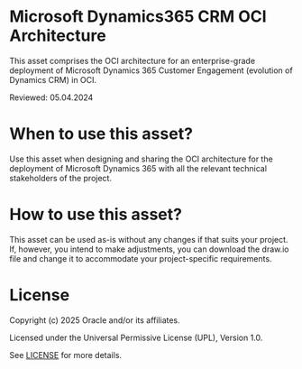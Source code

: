 # Microsoft Dynamics365 CRM OCI Architecture
 
This asset comprises the OCI architecture for an enterprise-grade deployment of Microsoft Dynamics 365 Customer Engagement (evolution of Dynamics CRM) in OCI. 

Reviewed: 05.04.2024
 
# When to use this asset?
 
Use this asset when designing and sharing the OCI architecture for the deployment of Microsoft Dynamics 365 with all the relevant technical stakeholders of the project. 
 
# How to use this asset?
 
This asset can be used as-is without any changes if that suits your project. If, however, you intend to make adjustments, you can download the draw.io file and change it to accommodate your project-specific requirements.
 
 
# License
 
Copyright (c) 2025 Oracle and/or its affiliates.
 
Licensed under the Universal Permissive License (UPL), Version 1.0.
 
See [LICENSE](https://github.com/oracle-devrel/technology-engineering/blob/main/LICENSE) for more details.